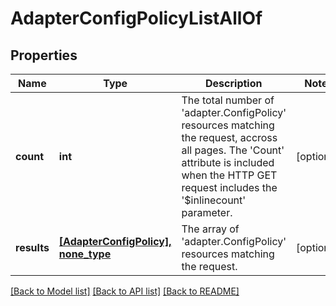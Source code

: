 # AdapterConfigPolicyListAllOf

## Properties
Name | Type | Description | Notes
------------ | ------------- | ------------- | -------------
**count** | **int** | The total number of &#39;adapter.ConfigPolicy&#39; resources matching the request, accross all pages. The &#39;Count&#39; attribute is included when the HTTP GET request includes the &#39;$inlinecount&#39; parameter. | [optional] 
**results** | [**[AdapterConfigPolicy], none_type**](AdapterConfigPolicy.md) | The array of &#39;adapter.ConfigPolicy&#39; resources matching the request. | [optional] 

[[Back to Model list]](../README.md#documentation-for-models) [[Back to API list]](../README.md#documentation-for-api-endpoints) [[Back to README]](../README.md)


